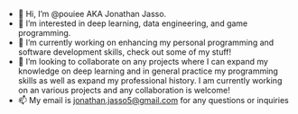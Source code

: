 - 👋 Hi, I’m @pouiee AKA Jonathan Jasso.
- 👀 I’m interested in deep learning, data engineering, and game programming.
- 🌱 I’m currently working on enhancing my personal programming and software development skills, check out some of my stuff!
- 💞️ I’m looking to collaborate on any projects where I can expand my knowledge on deep learning and in general practice my programming skills as well as expand my professional history. I am currently working on an various projects and any collaboration is welcome!
- 📫 My email is jonathan.jasso5@gmail.com for any questions or inquiries
